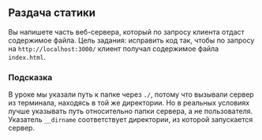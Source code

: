 ## Раздача статики ##
Вы напишете часть веб-сервера, который по запросу клиента отдаст содержимое файла.
Цель задания: исправить код так, чтобы по запросу на `http://localhost:3000/` клиент получал содержимое файла `index.html`.

### Подсказка ###
В уроке мы указали путь к папке через `./`, потому что вызывали сервер из терминала, находясь в той же директории. Но в реальных условиях лучше указывать путь относительно папки сервера, а не пользователя. Указатель `__dirname` соответствует директории, из которой запускается сервер.